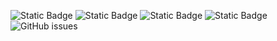 ![Static Badge](https://img.shields.io/badge/blacklists-60-000000) ![Static Badge](https://img.shields.io/badge/blacklisted-2837639-cc0000) ![Static Badge](https://img.shields.io/badge/whitelisted-2245-00CC00) ![Static Badge](https://img.shields.io/badge/streaming_blacklist-28107-000000) ![GitHub issues](https://img.shields.io/github/issues/fabriziosalmi/blacklists)
